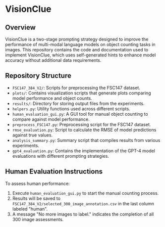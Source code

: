 # VisionClue

## Overview

VisionClue is a two-stage prompting strategy designed to improve the performance of multi-modal language models on object counting tasks in images. This repository contains the code and documentation used to implement VisionClue, which uses self-generated hints to enhance model accuracy without additional data requirements.

## Repository Structure

- `FSC147_384_V2/`: Scripts for preprocessing the FSC147 dataset.
- `plots/`: Contains visualization scripts that generate plots comparing model performance and object counts.
- `results/`: Directory for storing output files from the experiments.
- `helpers.py`: Utility functions used across different scripts.
- `human_evaluation_gui.py`: A GUI tool for manual object counting to compare against model performance.
- `preprocess_FSC147.py`: Preprocessing script for the FSC147 dataset.
- `rmse_evaluation.py`: Script to calculate the RMSE of model predictions against true values.
- `analysis_summary.py`: Summary script that compiles results from various experiments.
- `gpt4_evaluation.py`: Contains the implementation of the GPT-4 model evaluations with different prompting strategies.

## Human Evaluation Instructions

To assess human performance:
1. Execute `human_evaluation_gui.py` to start the manual counting process.
2. Results will be saved to `FSC147_384_V2/selected_300_image_annotation.csv` in the last column labeled "human".
3. A message "No more images to label." indicates the completion of all 300 image assessments.
